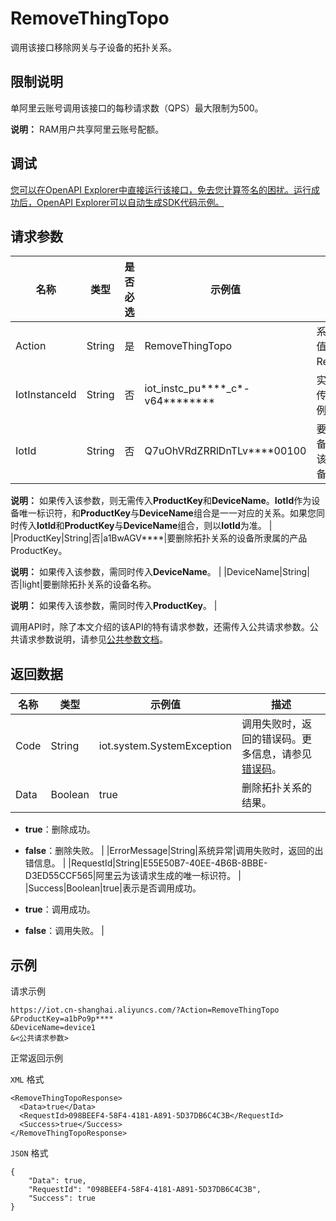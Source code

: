# RemoveThingTopo

调用该接口移除网关与子设备的拓扑关系。

## 限制说明

单阿里云账号调用该接口的每秒请求数（QPS）最大限制为500。

**说明：** RAM用户共享阿里云账号配额。

## 调试

[您可以在OpenAPI Explorer中直接运行该接口，免去您计算签名的困扰。运行成功后，OpenAPI Explorer可以自动生成SDK代码示例。](https://api.aliyun.com/#product=Iot&api=RemoveThingTopo&type=RPC&version=2018-01-20)

## 请求参数

|名称|类型|是否必选|示例值|描述|
|--|--|----|---|--|
|Action|String|是|RemoveThingTopo|系统规定参数。取值：RemoveThingTopo。 |
|IotInstanceId|String|否|iot\_instc\_pu\*\*\*\*\_c\*-v64\*\*\*\*\*\*\*\*|实例ID。公共实例不传此参数，企业版实例需传入。 |
|IotId|String|否|Q7uOhVRdZRRlDnTLv\*\*\*\*00100|要删除拓扑关系的设备ID。物联网平台为该设备颁发的ID，设备的唯一标识符。

 **说明：** 如果传入该参数，则无需传入**ProductKey**和**DeviceName**。**IotId**作为设备唯一标识符，和**ProductKey**与**DeviceName**组合是一一对应的关系。如果您同时传入**IotId**和**ProductKey**与**DeviceName**组合，则以**IotId**为准。 |
|ProductKey|String|否|a1BwAGV\*\*\*\*|要删除拓扑关系的设备所隶属的产品ProductKey。

 **说明：** 如果传入该参数，需同时传入**DeviceName**。 |
|DeviceName|String|否|light|要删除拓扑关系的设备名称。

 **说明：** 如果传入该参数，需同时传入**ProductKey**。 |

调用API时，除了本文介绍的该API的特有请求参数，还需传入公共请求参数。公共请求参数说明，请参见[公共参数文档](~~30561~~)。

## 返回数据

|名称|类型|示例值|描述|
|--|--|---|--|
|Code|String|iot.system.SystemException|调用失败时，返回的错误码。更多信息，请参见[错误码](~~87387~~)。 |
|Data|Boolean|true|删除拓扑关系的结果。

 -   **true**：删除成功。
-   **false**：删除失败。 |
|ErrorMessage|String|系统异常|调用失败时，返回的出错信息。 |
|RequestId|String|E55E50B7-40EE-4B6B-8BBE-D3ED55CCF565|阿里云为该请求生成的唯一标识符。 |
|Success|Boolean|true|表示是否调用成功。

 -   **true**：调用成功。
-   **false**：调用失败。 |

## 示例

请求示例

```
https://iot.cn-shanghai.aliyuncs.com/?Action=RemoveThingTopo
&ProductKey=a1bPo9p****
&DeviceName=device1
&<公共请求参数>
```

正常返回示例

`XML` 格式

```
<RemoveThingTopoResponse>
  <Data>true</Data>
  <RequestId>098BEEF4-58F4-4181-A891-5D37DB6C4C3B</RequestId>
  <Success>true</Success>
</RemoveThingTopoResponse>
```

`JSON` 格式

```
{
    "Data": true,
    "RequestId": "098BEEF4-58F4-4181-A891-5D37DB6C4C3B",
    "Success": true
}
```

